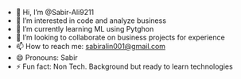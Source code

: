 - 👋 Hi, I’m @Sabir-Ali9211
- 👀 I’m interested in code and analyze business
- 🌱 I’m currently learning ML using Pytghon
- 💞️ I’m looking to collaborate on business projects for experience
- 📫 How to reach me: sabiralin001@gmail.com
- 😄 Pronouns: Sabir
- ⚡ Fun fact: Non Tech. Background but ready to learn technologies

<!---
Sabir-Ali9211/Sabir-Ali9211 is a ✨ special ✨ repository because its `README.md` (this file) appears on your GitHub profile.
You can click the Preview link to take a look at your changes.
--->

